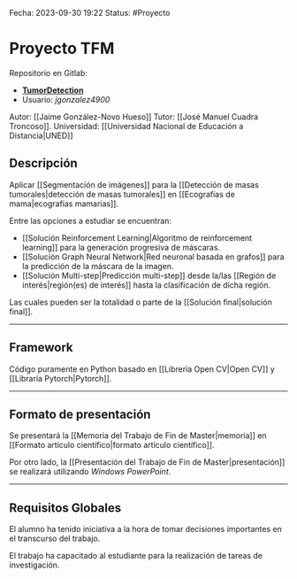 Fecha: 2023-09-30 19:22
Status: #Proyecto

# Proyecto TFM

Repositorio en Gitlab:
- [**TumorDetection**](https://gitlab.com/jgonzalez4900/rl_tumordetection)
- Usuario: *jgonzalez4900*

Autor: [[Jaime González-Novo Hueso]]
Tutor: [[José Manuel Cuadra Troncoso]].
Universidad: [[Universidad Nacional de Educación a Distancia|UNED]]

## Descripción

Aplicar [[Segmentación de imágenes]] para la [[Detección de masas tumorales|detección de masas tumorales]] en [[Ecografías de mama|ecografías mamarias]].

Entre las opciones a estudiar se encuentran:
- [[Solución Reinforcement Learning|Algoritmo de reinforcement learning]] para la generación progresiva de máscaras.
- [[Solución Graph Neural Network|Red neuronal basada en grafos]] para la predicción de la máscara de la imagen.
- [[Solución Multi-step|Predicción multi-step]] desde la/las [[Región de interés|región(es) de interés]] hasta la clasificación de dicha región.

Las cuales pueden ser la totalidad o parte de la [[Solución final|solución final]].

--- 
## Framework

Código puramente en Python basado en [[Librería Open CV|Open CV]] y [[Libraría Pytorch|Pytorch]].

---
## Formato de presentación

Se presentará la [[Memoria del Trabajo de Fin de Master|memoria]] en [[Formato artículo científico|formato artículo científico]].

Por otro lado, la [[Presentación del Trabajo de Fin de Master|presentación]] se realizará utilizando *Windows PowerPoint*.

---
## Requisitos Globales

El alumno ha tenido iniciativa a la hora de tomar decisiones importantes en el transcurso del trabajo.

El trabajo ha capacitado al estudiante para la realización de tareas de investigación.